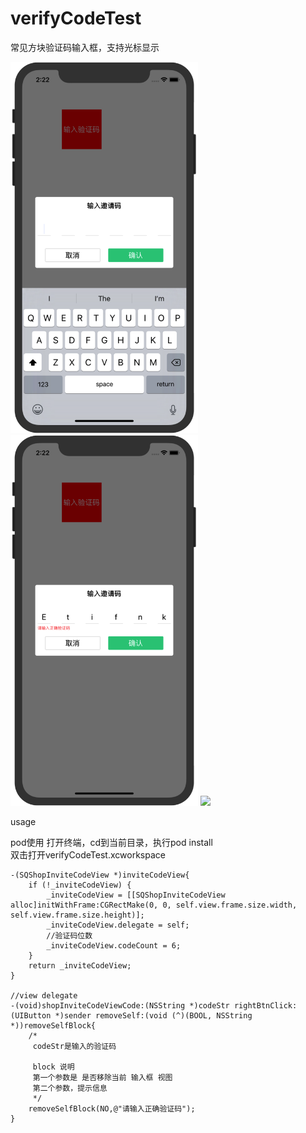 # verifyCodeTest
常见方块验证码输入框，支持光标显示

<img src = "https://github.com/BlackStarLang/verifyCodeTest/blob/master/1.png" width = 300> <img src = "https://github.com/BlackStarLang/verifyCodeTest/blob/master/2.png" width = 300> 
<img src = "https://github.com/BlackStarLang/verifyCodeTest/blob/master/3.gif" width = 300>

usage

pod使用
打开终端，cd到当前目录，执行pod install <br/>
双击打开verifyCodeTest.xcworkspace

```
-(SQShopInviteCodeView *)inviteCodeView{
    if (!_inviteCodeView) {
        _inviteCodeView = [[SQShopInviteCodeView alloc]initWithFrame:CGRectMake(0, 0, self.view.frame.size.width, self.view.frame.size.height)];
        _inviteCodeView.delegate = self;
        //验证码位数
        _inviteCodeView.codeCount = 6;
    }
    return _inviteCodeView;
}

//view delegate
-(void)shopInviteCodeViewCode:(NSString *)codeStr rightBtnClick:(UIButton *)sender removeSelf:(void (^)(BOOL, NSString *))removeSelfBlock{
    /*
     codeStr是输入的验证码
    
     block 说明
     第一个参数是 是否移除当前 输入框 视图
     第二个参数，提示信息
     */
    removeSelfBlock(NO,@"请输入正确验证码");
}
```

